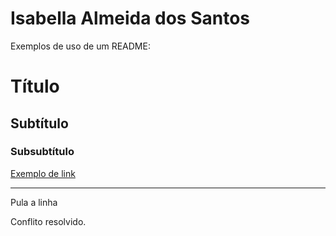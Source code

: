 # Isabella Almeida dos Santos

Exemplos de uso de um README:
# Título
## Subtítulo
### Subsubtítulo

[Exemplo de link](https://github.com)

---
Pula a linha

Conflito resolvido.